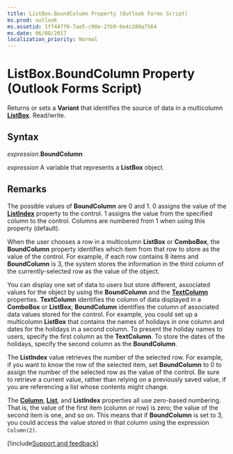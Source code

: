 ```yaml
---
title: ListBox.BoundColumn Property (Outlook Forms Script)
ms.prod: outlook
ms.assetid: 1ff447f0-7ae5-c90e-2fb9-0e4c280a7564
ms.date: 06/08/2017
localization_priority: Normal
---
```



# ListBox.BoundColumn Property (Outlook Forms Script)

Returns or sets a  **Variant** that identifies the source of data in a multicolumn **[ListBox](Outlook.listbox.md)**. Read/write.


## Syntax

_expression_.**BoundColumn**

_expression_ A variable that represents a  **ListBox** object.


## Remarks

The possible values of  **BoundColumn** are 0 and 1. 0 assigns the value of the **[ListIndex](Outlook.combobox.listindex.md)** property to the control. 1 assigns the value from the specified column to the control. Columns are numbered from 1 when using this property (default).

When the user chooses a row in a multicolumn  **ListBox** or **ComboBox**, the  **BoundColumn** property identifies which item from that row to store as the value of the control. For example, if each row contains 8 items and **BoundColumn** is 3, the system stores the information in the third column of the currently-selected row as the value of the object.

You can display one set of data to users but store different, associated values for the object by using the  **BoundColumn** and the **[TextColumn](Outlook.listbox.textcolumn.md)** properties. **TextColumn** identifies the column of data displayed in a **ComboBox** or **ListBox**;  **BoundColumn** identifies the column of associated data values stored for the control. For example, you could set up a multicolumn **ListBox** that contains the names of holidays in one column and dates for the holidays in a second column. To present the holiday names to users, specify the first column as the **TextColumn**. To store the dates of the holidays, specify the second column as the  **BoundColumn**.

The  **ListIndex** value retrieves the number of the selected row. For example, if you want to know the row of the selected item, set **BoundColumn** to 0 to assign the number of the selected row as the value of the control. Be sure to retrieve a current value, rather than relying on a previously saved value, if you are referencing a list whose contents might change.

The  **[Column](Outlook.listbox.column.md)**,  **[List](Outlook.listbox.list.md)**, and  **ListIndex** properties all use zero-based numbering. That is, the value of the first item (column or row) is zero; the value of the second item is one, and so on. This means that if **BoundColumn** is set to 3, you could access the value stored in that column using the expression `Column(2)`.

[!include[Support and feedback](~/includes/feedback-boilerplate.md)]